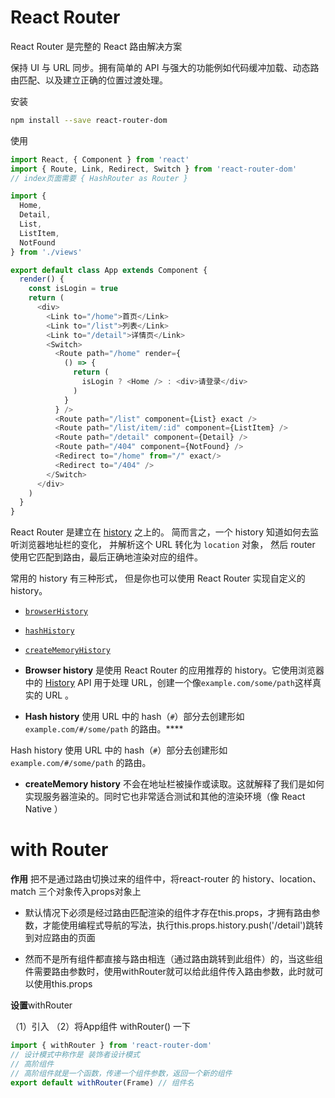 # React Router

React Router 是完整的 React 路由解决方案

保持 UI 与 URL 同步。拥有简单的 API 与强大的功能例如代码缓冲加载、动态路由匹配、以及建立正确的位置过渡处理。

安装

```bash
npm install --save react-router-dom
```

使用

```js
import React, { Component } from 'react'
import { Route, Link, Redirect, Switch } from 'react-router-dom'
// index页面需要 { HashRouter as Router }

import {
  Home,
  Detail,
  List,
  ListItem,
  NotFound
} from './views'

export default class App extends Component {
  render() {
    const isLogin = true
    return (
      <div>
        <Link to="/home">首页</Link>
        <Link to="/list">列表</Link>
        <Link to="/detail">详情页</Link>
        <Switch>
          <Route path="/home" render={
            () => {
              return (
                isLogin ? <Home /> : <div>请登录</div>
              )
            }
          } />
          <Route path="/list" component={List} exact />
          <Route path="/list/item/:id" component={ListItem} />
          <Route path="/detail" component={Detail} />
          <Route path="/404" component={NotFound} />
          <Redirect to="/home" from="/" exact/>
          <Redirect to="/404" />
        </Switch>
      </div>
    )
  }
}
```

React Router 是建立在 [history](https://github.com/rackt/history) 之上的。 简而言之，一个 history 知道如何去监听浏览器地址栏的变化， 并解析这个 URL 转化为 `location` 对象， 然后 router 使用它匹配到路由，最后正确地渲染对应的组件。

常用的 history 有三种形式， 但是你也可以使用 React Router 实现自定义的 history。

- [`browserHistory`](http://react-guide.github.io/react-router-cn/docs/guides/basics/Histories.html#browserHistory)
- [`hashHistory`](http://react-guide.github.io/react-router-cn/docs/guides/basics/Histories.html#hashHistory)
- [`createMemoryHistory`](http://react-guide.github.io/react-router-cn/docs/guides/basics/Histories.html#creatememoryhistory)

- **Browser history** 是使用 React Router 的应用推荐的 history。它使用浏览器中的 [History](https://developer.mozilla.org/en-US/docs/Web/API/History) API 用于处理 URL，创建一个像`example.com/some/path`这样真实的 URL 。

- **Hash history** 使用 URL 中的 hash（`#`）部分去创建形如 `example.com/#/some/path` 的路由。****	

Hash history 使用 URL 中的 hash（`#`）部分去创建形如 `example.com/#/some/path` 的路由。

- **createMemory history** 不会在地址栏被操作或读取。这就解释了我们是如何实现服务器渲染的。同时它也非常适合测试和其他的渲染环境（像 React Native ）

# with Router

**作用** 把不是通过路由切换过来的组件中，将react-router 的 history、location、match 三个对象传入props对象上

- 默认情况下必须是经过路由匹配渲染的组件才存在this.props，才拥有路由参数，才能使用编程式导航的写法，执行this.props.history.push('/detail')跳转到对应路由的页面

- 然而不是所有组件都直接与路由相连（通过路由跳转到此组件）的，当这些组件需要路由参数时，使用withRouter就可以给此组件传入路由参数，此时就可以使用this.props

**设置**withRouter

（1）引入  （2）将App组件 withRouter() 一下

```js
import { withRouter } from 'react-router-dom'
// 设计模式中称作是 装饰者设计模式
// 高阶组件
// 高阶组件就是一个函数，传递一个组件参数，返回一个新的组件
export default withRouter(Frame) // 组件名
```

